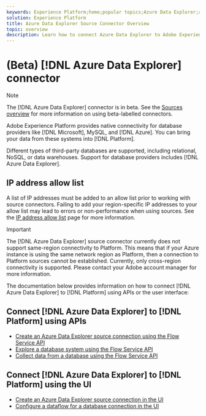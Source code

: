 ```yaml
---
keywords: Experience Platform;home;popular topics;Azure Data Explorer;azure data explorer
solution: Experience Platform
title: Azure Data Explorer Source Connector Overview
topic: overview
description: Learn how to connect Azure Data Explorer to Adobe Experience Platform using APIs or the user interface.
---
```


# (Beta) [!DNL Azure Data Explorer] connector

>[!NOTE]
>
>The [!DNL Azure Data Explorer] connector is in beta. See the [Sources overview](../../home.md#terms-and-conditions) for more information on using beta-labelled connectors.

Adobe Experience Platform provides native connectivity for database providers like [!DNL Microsoft], MySQL, and [!DNL Azure]. You can bring your data from these systems into [!DNL Platform].

Different types of third-party databases are supported, including relational, NoSQL, or data warehouses. Support for database providers includes [!DNL Azure Data Explorer].

## IP address allow list

A list of IP addresses must be added to an allow list prior to working with source connectors. Failing to add your region-specific IP addresses to your allow list may lead to errors or non-performance when using sources. See the [IP address allow list](../../ip-address-allow-list.md) page for more information.

>[!IMPORTANT]
>
>The [!DNL Azure Data Explorer] source connector currently does not support same-region connectivity to Platform. This means that if your Azure instance is using the same network region as Platform, then a connection to Platform sources cannot be established. Currently, only cross-region connectivity is supported. Please contact your Adobe account manager for more information.

The documentation below provides information on how to connect [!DNL Azure Data Explorer] to [!DNL Platform] using APIs or the user interface:

## Connect [!DNL Azure Data Explorer] to [!DNL Platform] using APIs

- [Create an Azure Data Explorer source connection using the Flow Service API](../../tutorials/api/create/databases/data-explorer.md)
- [Explore a database system using the Flow Service API](../../tutorials/api/explore/database-nosql.md)
- [Collect data from a database using the Flow Service API](../../tutorials/api/collect/database-nosql.md)

## Connect [!DNL Azure Data Explorer] to [!DNL Platform] using the UI

- [Create an Azure Data Explorer source connection in the UI](../../tutorials/ui/create/databases/data-explorer.md)
- [Configure a dataflow for a database connection in the UI](../../tutorials/ui/dataflow/databases.md)